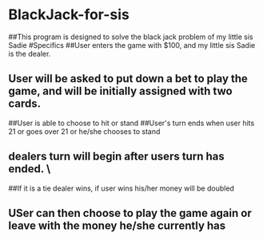 # BlackJack-for-sis
##This program is designed to solve the black jack problem of my little sis Sadie
#Specifics
##User enters the game with $100,  and my little sis Sadie is the dealer. 
## User will be asked to put down a bet to play the game, and will be initially assigned with two cards. 
##User is able to choose to hit or stand
##User's turn ends when user hits 21 or goes over 21 or he/she chooses to stand
## dealers turn will begin after users turn has ended. \
##If it is a tie dealer wins, if user wins his/her money will be doubled
## USer can then choose to play the game again or leave with the money he/she currently has 

